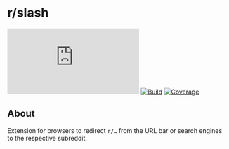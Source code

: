 # r/slash
[![Matrix]][matrix-community] [![Build]][gitlab] [![Coverage]][gitlab]

## About
Extension for browsers to redirect `r/…` from the URL bar or search engines to
the respective subreddit.

[matrix-community]: https://matrix.to/#/!bVaYOBVQxZkGOMpzkc:matrix.org "Matrix Invite"
[documentation]: https://elypia.gitlab.io/r-slash "Project Documentation"
[gitlab]: https://gitlab.com/Elypia/r-slash/commits/master "Repository on GitLab"

[Matrix]: https://img.shields.io/matrix/elypia:matrix.org?logo=matrix "Matrix Shield"
[Build]: https://gitlab.com/Elypia/r-slash/badges/master/pipeline.svg "GitLab Build Shield"
[Coverage]: https://gitlab.com/Elypia/r-slash/badges/master/coverage.svg "GitLab Coverage Shield"
